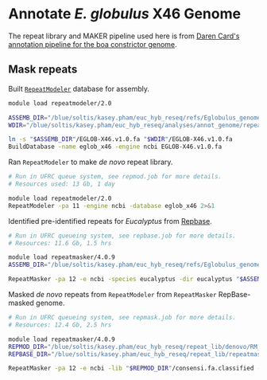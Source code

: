 # Annotate _E. globulus_ X46 Genome
The repeat library and MAKER pipeline used here is from [Daren Card's annotation pipeline for the boa constrictor genome](https://gist.github.com/darencard/bb1001ac1532dd4225b030cf0cd61ce2).

## Mask repeats
Built [`RepeatModeler`](http://www.repeatmasker.org/RepeatModeler/) database for assembly.

```bash
module load repeatmodeler/2.0

ASSEMB_DIR="/blue/soltis/kasey.pham/euc_hyb_reseq/refs/Eglobulus_genome_X46"
WDIR="/blue/soltis/kasey.pham/euc_hyb_reseq/analyses/annot_genome/repeat_lib/denovo"

ln -s "$ASSEMB_DIR"/EGLOB-X46.v1.0.fa "$WDIR"/EGLOB-X46.v1.0.fa
BuildDatabase -name eglob_x46 -engine ncbi EGLOB-X46.v1.0.fa
```

Ran `RepeatModeler` to make _de novo_ repeat library.
```bash
# Run in UFRC queue system, see repmod.job for more details.
# Resources used: 13 Gb, 1 day

module load repeatmodeler/2.0
RepeatModeler -pa 11 -engine ncbi -database eglob_x46 2>&1
```

Identified pre-identified repeats for _Eucalyptus_ from [Repbase](https://www.girinst.org/repbase).

```bash
# Run in UFRC queueing system, see repbase.job for more details.
# Resources: 11.6 Gb, 1.5 hrs

module load repeatmasker/4.0.9
ASSEMB_DIR="/blue/soltis/kasey.pham/euc_hyb_reseq/refs/Eglobulus_genome_X46"

RepeatMasker -pa 12 -e ncbi -species eucalyptus -dir eucalyptus "$ASSEMB_DIR"/EGLOB-X46.v1.0.fa
```

Masked _de novo_ repeats from `RepeatModeler` from `RepeatMasker` RepBase-masked genome.

```bash
# Run in UFRC queueing system, see repmask.job for more details.
# Resources: 12.4 Gb, 2.5 hrs

module load repeatmasker/4.0.9
REPMOD_DIR="/blue/soltis/kasey.pham/euc_hyb_reseq/repeat_lib/denovo/RM_100984.WedMay51749352021"
REPBASE_DIR="/blue/soltis/kasey.pham/euc_hyb_reseq/repeat_lib/repeatmasker/eucalyptus"

RepeatMasker -pa 12 -e ncbi -lib "$REPMOD_DIR"/consensi.fa.classified -dir denovo_mask "$REPBASE_DIR"/EGLOB-X46.v1.0.fa.masked
```
